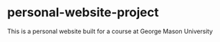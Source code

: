 # personal-website-project
This is a personal website built for a course at George Mason University
